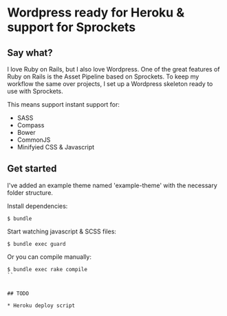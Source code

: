 # Wordpress ready for Heroku & support for Sprockets

## Say what?

I love Ruby on Rails, but I also love Wordpress. One of the great features of
Ruby on Rails is the Asset Pipeline based on Sprockets. To keep my workflow
the same over projects, I set up a Wordpress skeleton ready to use with Sprockets.

This means support instant support for:

* SASS
* Compass
* Bower
* CommonJS
* Minifyied CSS & Javascript


## Get started

I've added an example theme named 'example-theme' with the necessary folder
structure.

Install dependencies:

```
$ bundle
```

Start watching javascript & SCSS files:

```
$ bundle exec guard
```

Or you can compile manually:

```
$ bundle exec rake compile
``


## TODO

* Heroku deploy script
